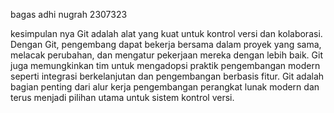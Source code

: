 
bagas adhi nugrah
2307323

kesimpulan nya Git adalah alat yang kuat untuk kontrol versi dan kolaborasi. Dengan Git, pengembang dapat bekerja bersama dalam proyek yang sama, melacak perubahan, dan mengatur pekerjaan mereka dengan lebih baik. Git juga memungkinkan tim untuk mengadopsi praktik pengembangan modern seperti integrasi berkelanjutan dan pengembangan berbasis fitur. Git adalah bagian penting dari alur kerja pengembangan perangkat lunak modern dan terus menjadi pilihan utama untuk sistem kontrol versi.
